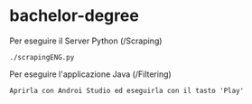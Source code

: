 # bachelor-degree

Per eseguire il Server Python (/Scraping)

```
./scrapingENG.py
```

Per eseguire l'applicazione Java (/Filtering)

```
Aprirla con Androi Studio ed eseguirla con il tasto 'Play'
```

